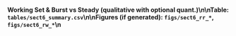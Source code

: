 #### Working Set & Burst vs Steady (qualitative with optional quant.)\n\nTable: `tables/sect6_summary.csv`\n\nFigures (if generated): `figs/sect6_rr_*`, `figs/sect6_rw_*`\n